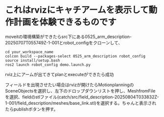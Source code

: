 # これはrvizにキャチアームを表示して動作計画を体験できるものです
moveitの環境構築ができたらsrc下にある0525_arm_description-20250707T055749Z-1-001とrobot_configをクローンして、

```
cd your_workspace_name
colcon build --packages-select 0525_arm_description robot_config
source install/setup.bash
ros2 launch robot_config demo.launch.py
```

rviz上にアームが出てきてplanとexecuteができたら成功

フィールドを出現させたい場合はrvizが開けたらMotionplanningのSceneObjectsを選択し、左下のドロップダウンリストを押し、MeshfromFileを選択、fieldのstlファイル(catch/src/field_description-20250804T033832Z-1-001/field_description/meshes/base_link.stl)を選択する。ちゃんと表示されたらpublishボタンを押す。
